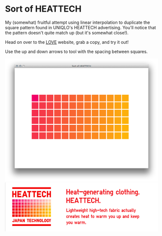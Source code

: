 # Sort of HEATTECH

My (somewhat) fruitful attempt using linear interpolation to duplicate
the square pattern found in UNIQLO's HEATTECH advertising. You'll notice
that the pattern doesn't quite match up (but it's somewhat close!).

Head on over to the [LOVE](http://love2d.org) website, grab a copy, and try it out!

Use the up and down arrows to tool with the spacing between squares.

![](pics/sortof_heattech_grid.png) 
![](pics/heattech_grid.jpg) 
